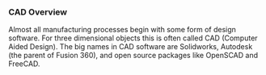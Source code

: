 ### CAD Overview

Almost all manufacturing processes begin with some form of design software. For three dimensional objects this is often called CAD (Computer Aided Design). The big names in CAD software are Solidworks, Autodesk (the parent of Fusion 360), and open source packages like OpenSCAD and FreeCAD. 